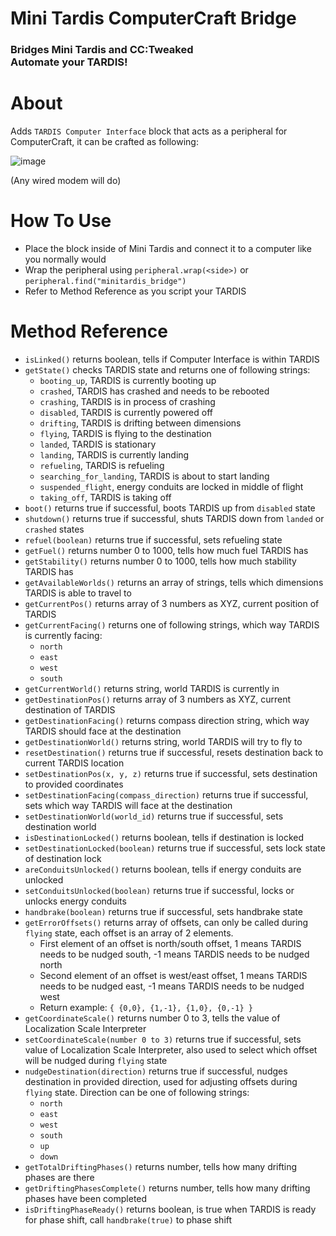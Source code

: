 # Mini Tardis ComputerCraft Bridge
### Bridges Mini Tardis and CC:Tweaked <br>Automate your TARDIS!

# About
Adds `TARDIS Computer Interface` block that acts as a peripheral for ComputerCraft, it can be crafted as following:

![image](https://github.com/user-attachments/assets/ce23905a-d4a7-4de9-beee-18c2124b94bb)

(Any wired modem will do)

# How To Use
- Place the block inside of Mini Tardis and connect it to a computer like you normally would
- Wrap the peripheral using `peripheral.wrap(<side>)` or `peripheral.find("minitardis_bridge")`
- Refer to Method Reference as you script your TARDIS

# Method Reference
- `isLinked()` returns boolean, tells if Computer Interface is within TARDIS
- `getState()` checks TARDIS state and returns one of following strings:
  - `booting_up`, TARDIS is currently booting up
  - `crashed`, TARDIS has crashed and needs to be rebooted
  - `crashing`, TARDIS is in process of crashing
  - `disabled`, TARDIS is currently powered off
  - `drifting`, TARDIS is drifting between dimensions
  - `flying`, TARDIS is flying to the destination
  - `landed`, TARDIS is stationary
  - `landing`, TARDIS is currently landing
  - `refueling`, TARDIS is refueling
  - `searching_for_landing`, TARDIS is about to start landing
  - `suspended_flight`, energy conduits are locked in middle of flight
  - `taking_off`, TARDIS is taking off
- `boot()` returns true if successful, boots TARDIS up from `disabled` state
- `shutdown()` returns true if successful, shuts TARDIS down from `landed` or `crashed` states
- `refuel(boolean)` returns true if successful, sets refueling state
- `getFuel()` returns number 0 to 1000, tells how much fuel TARDIS has
- `getStability()` returns number 0 to 1000, tells how much stability TARDIS has
- `getAvailableWorlds()` returns an array of strings, tells which dimensions TARDIS is able to travel to
- `getCurrentPos()` returns array of 3 numbers as XYZ, current position of TARDIS 
- `getCurrentFacing()` returns one of following strings, which way TARDIS is currently facing:
  - `north`
  - `east`
  - `west`
  - `south`
- `getCurrentWorld()` returns string, world TARDIS is currently in
- `getDestinationPos()` returns array of 3 numbers as XYZ, current destination of TARDIS
- `getDestinationFacing()` returns compass direction string, which way TARDIS should face at the destination
- `getDestinationWorld()` returns string, world TARDIS will try to fly to
- `resetDestination()` returns true if successful, resets destination back to current TARDIS location
- `setDestinationPos(x, y, z)` returns true if successful, sets destination to provided coordinates
- `setDestinationFacing(compass_direction)` returns true if successful, sets which way TARDIS will face at the destination
- `setDestinationWorld(world_id)` returns true if successful, sets destination world
- `isDestinationLocked()` returns boolean, tells if destination is locked
- `setDestinationLocked(boolean)` returns true if successful, sets lock state of destination lock
- `areConduitsUnlocked()` returns boolean, tells if energy conduits are unlocked
- `setConduitsUnlocked(boolean)` returns true if successful, locks or unlocks energy conduits
- `handbrake(boolean)` returns true if successful, sets handbrake state
- `getErrorOffsets()` returns array of offsets, can only be called during `flying` state, each offset is an array of 2 elements. 
  - First element of an offset is north/south offset, 1 means TARDIS needs to be nudged south, -1 means TARDIS needs to be nudged north
  - Second element of an offset is west/east offset, 1 means TARDIS needs to be nudged east, -1 means TARDIS needs to be nudged west
  - Return example: `{ {0,0}, {1,-1}, {1,0}, {0,-1} }`
- `getCoordinateScale()` returns number 0 to 3, tells the value of Localization Scale Interpreter
- `setCoordinateScale(number 0 to 3)` returns true if successful, sets value of Localization Scale Interpreter, also used to select which offset will be nudged during `flying` state
- `nudgeDestination(direction)` returns true if successful, nudges destination in provided direction, used for adjusting offsets during `flying` state. Direction can be one of following strings:
  - `north`
  - `east`
  - `west`
  - `south`
  - `up`
  - `down`
- `getTotalDriftingPhases()` returns number, tells how many drifting phases are there
- `getDriftingPhasesComplete()` returns number, tells how many drifting phases have been completed
- `isDriftingPhaseReady()` returns boolean, is true when TARDIS is ready for phase shift, call `handbrake(true)` to phase shift
